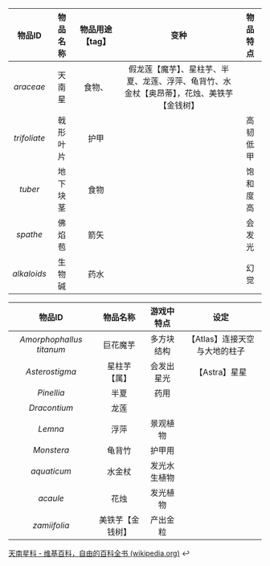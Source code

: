 

|    物品ID    | 物品名称 | 物品用途【tag】 |                             变种                             | 物品特点 |
| :----------: | :------: | :-------------: | :----------------------------------------------------------: | :------: |
|  *araceae*   |  天南星  |     食物、      | 假龙莲【魔芋】、星柱芋、半夏、龙莲、浮萍、龟背竹、水金杖【奥昂蒂】，花烛、美铁芋【金钱树】 |          |
| *trifoliate* | 戟形叶片 |      护甲       |                                                              | 高韧低甲 |
|   *tuber*    | 地下块茎 |      食物       |                                                              | 饱和度高 |
|   *spathe*   |  佛焰苞  |      箭矢       |                                                              |  会发光  |
| *alkaloids*  |  生物碱  |      药水       |                                                              |   幻觉   |



|           物品ID           |     物品名称     |  游戏中特点  |             设定              |
| :------------------------: | :--------------: | :----------: | :---------------------------: |
| *Amorphophallus* *titanum* |     巨花魔芋     |  多方块结构  | 【Atlas】连接天空与大地的柱子 |
|       *Asterostigma*       |   星柱芋【属】   |  会发出星光  |         【Astra】星星         |
|         *Pinellia*         |       半夏       |     药用     |                               |
|        *Dracontium*        |       龙莲       |              |                               |
|          *Lemna*           |       浮萍       |   景观植物   |                               |
|         *Monstera*         |      龟背竹      |    护甲用    |                               |
|        *aquaticum*         |      水金杖      | 发光水生植物 |                               |
|          *acaule*          |       花烛       |   发光植物   |                               |
|        *zamiifolia*        | 美铁芋【金钱树】 |   产出金粒   |                               |

 [天南星科 - 维基百科，自由的百科全书 (wikipedia.org)](https://zh.wikipedia.org/wiki/天南星科) ↩

